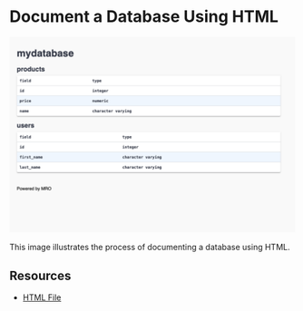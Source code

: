 # Document a Database Using HTML

![Database Documentation using MRO](./imgs/image.png)


This image illustrates the process of documenting a database using HTML.

## Resources
- [HTML File](./mydatabase_mro_docs.html)